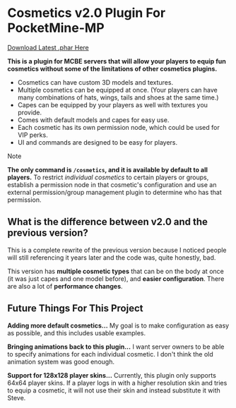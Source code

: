 # Cosmetics v2.0 Plugin For PocketMine-MP
[Download Latest .phar Here](https://poggit.pmmp.io/ci/Vqnic/Cosmetics/~)

**This is a plugin for MCBE servers that will allow your players to equip fun cosmetics without some of the limitations of other cosmetics plugins.**
- Cosmetics can have custom 3D models and textures.
- Multiple cosmetics can be equipped at once. (Your players can have many combinations of hats, wings, tails and shoes at the same time.)
- Capes can be equipped by your players as well with textures you provide.
- Comes with default models and capes for easy use.
- Each cosmetic has its own permission node, which could be used for VIP perks.
- UI and commands are designed to be easy for players.

> [!NOTE]
> **The only command is  `/cosmetics`, and it is available by default to all players.**
> To restrict *individual cosmetics* to certain players or groups, establish a permission node in that cosmetic's configuration and use an external permission/group management plugin to determine who has that permission.


## What is the difference between v2.0 and the previous version?
This is a complete rewrite of the previous version because I noticed people will still referencing it years later and the code was, quite honestly, bad.

This version has **multiple cosmetic types** that can be on the body at once (it was just capes and one model before), and **easier configuration**. There are also a lot of **performance changes**.

## Future Things For This Project

**Adding more default cosmetics...**
My goal is to make configuration as easy as possible, and this includes usable examples.

**Bringing animations back to this plugin...**
I want server owners to be able to specify animations for each individual cosmetic. I don't think the old animation system was good enough.

**Support for 128x128 player skins...**
Currently, this plugin only supports 64x64 player skins. If a player logs in with a higher resolution skin and tries to equip a cosmetic, it will not use their skin and instead substitute it with Steve.
